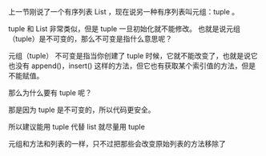 上一节刚说了一个有序列表 List ，现在说另一种有序列表叫元组：tuple 。

tuple 和 List 非常类似，但是 tuple 一旦初始化就不能修改。 也就是说元组（tuple）是不可变的，那么不可变是指什么意思呢？

元组（tuple） 不可变是指当你创建了 tuple 时候，它就不能改变了，也就是说它也没有 append()，insert() 这样的方法，但它也有获取某个索引值的方法，但是不能赋值。

那么为什么要有 tuple 呢？

那是因为 tuple 是不可变的，所以代码更安全。

所以建议能用 tuple 代替 list 就尽量用 tuple 

元组和方法和列表的一样，只不过把那些会改变原始列表的方法移除了
